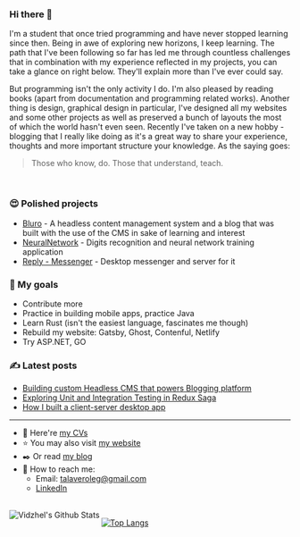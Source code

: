 ### Hi there 👋

I'm a student that once tried programming and have never stopped learning since then. Being in awe of exploring new horizons, I keep learning. The path that I've been following so far has led me through countless challenges that in combination with my experience reflected in my projects, you can take a glance on right below. They'll explain more than I've ever could say.

But programming isn't the only activity I do. I'm also pleased by reading books (apart from documentation and programming related works). Another thing is design, graphical design in particular, I've designed all my websites and some other projects as well as preserved a bunch of layouts the most of which the world hasn't even seen. Recently I've taken on a new hobby - blogging that I really like doing as it's a great way to share your experience, thoughts and more important structure your knowledge. As the saying goes:

> Those who know, do. Those that understand, teach.

</br>

### :heart_eyes: Polished projects

-   [Bluro](https://github.com/Vidzhel/Bluro) - A headless content management system and a blog that was built with the use of the CMS in sake of learning and interest
-   [NeuralNetwork](https://github.com/Vidzhel/NeuralNetwork) - Digits recognition and neural network training application
-   [Reply - Messenger](https://github.com/Vidzhel/Reply-messenger) - Desktop messenger and server for it

### :star2: My goals

-   Contribute more
-   Practice in building mobile apps, practice Java
-   Learn Rust (isn't the easiest language, fascinates me though)
-   Rebuild my website: Gatsby, Ghost, Contenful, Netlify
-   Try ASP.NET, GO

### :writing_hand: Latest posts

<!-- BLOG-POST-LIST:START -->
- [Building custom Headless CMS that powers Blogging platform](https://medium.com/@vidzhel/building-custom-headless-cms-that-powers-blogging-platform-d6d33515f109?source=rss-5e045cb0693e------2)
- [Exploring Unit and Integration Testing in Redux Saga](https://medium.com/swlh/exploring-unit-and-integration-testing-in-redux-saga-41af34d82033?source=rss-5e045cb0693e------2)
- [How I built a client-server desktop app](https://medium.com/@vidzhel/how-i-built-a-client-server-desktop-app-50362478ccff?source=rss-5e045cb0693e------2)
<!-- BLOG-POST-LIST:END -->

---

-   :page_facing_up: Here're [my CVs][cv]
-   :star: You may also visit [my website][website]
-   :black_nib: Or read [my blog][medium]
-   :raised_hands: How to reach me:
    -   Email: talaveroleg@gmail.com
    -   [LinkedIn][linkedin]

</br>

<img align="left" alt="Vidzhel's Github Stats" src="https://github-readme-stats.vercel.app/api?username=Vidzhel&show_icons=true&hide_border=true&title_color=#E22A50&icon_color=#E22A50&text_color=#F7F7F7&bg_color=#23232B&card_width=838"/>

[![Top Langs](https://github-readme-stats.vercel.app/api/top-langs/?username=Vidzhel&layout=compact)](https://github.com/anuraghazra/github-readme-stats)

[website]: https://olegtalaver.pp.ua/
[linkedin]: https://www.linkedin.com/in/vidzhel/
[medium]: https://medium.com/@vidzhel
[cv]: https://drive.google.com/drive/folders/1D4CBX4u-Ctkn0KeWfwx8yQF7lxfw9Vcs?usp=sharing
